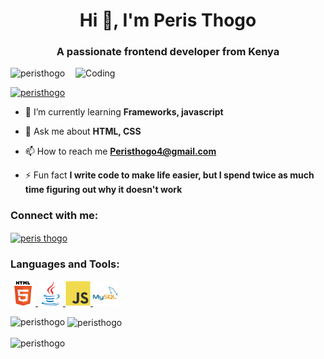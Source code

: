 
<h1 align="center">Hi 👋, I'm Peris Thogo</h1>
<h3 align="center">A passionate frontend developer from Kenya</h3>
<img align="right" alt="Coding" width="400" src="https://encrypted-tbn0.gstatic.com/images?q=tbn:ANd9GcQPjeKg6m_g2Ntpf4QgwAo0iyRMqI41H8g25A&s">

<p align="left"> <img src="https://komarev.com/ghpvc/?username=peristhogo&label=Profile%20views&color=0e75b6&style=flat" alt="peristhogo" /> </p>

<p align="left"> <a href="https://github.com/ryo-ma/github-profile-trophy"><img src="https://github-profile-trophy.vercel.app/?username=peristhogo" alt="peristhogo" /></a> </p>

- 🌱 I’m currently learning **Frameworks, javascript**

- 💬 Ask me about **HTML, CSS**

- 📫 How to reach me **Peristhogo4@gmail.com**

- ⚡ Fun fact **I write code to make life easier, but I spend twice as much time figuring out why it doesn't work**

<h3 align="left">Connect with me:</h3>
<p align="left">
<a href="https://instagram.com/peris thogo" target="blank"><img align="center" src="https://raw.githubusercontent.com/rahuldkjain/github-profile-readme-generator/master/src/images/icons/Social/instagram.svg" alt="peris thogo" height="30" width="40" /></a>
</p>

<h3 align="left">Languages and Tools:</h3>
<p align="left"> <a href="https://www.w3.org/html/" target="_blank" rel="noreferrer"> <img src="https://raw.githubusercontent.com/devicons/devicon/master/icons/html5/html5-original-wordmark.svg" alt="html5" width="40" height="40"/> </a> <a href="https://www.java.com" target="_blank" rel="noreferrer"> <img src="https://raw.githubusercontent.com/devicons/devicon/master/icons/java/java-original.svg" alt="java" width="40" height="40"/> </a> <a href="https://developer.mozilla.org/en-US/docs/Web/JavaScript" target="_blank" rel="noreferrer"> <img src="https://raw.githubusercontent.com/devicons/devicon/master/icons/javascript/javascript-original.svg" alt="javascript" width="40" height="40"/> </a> <a href="https://www.mysql.com/" target="_blank" rel="noreferrer"> <img src="https://raw.githubusercontent.com/devicons/devicon/master/icons/mysql/mysql-original-wordmark.svg" alt="mysql" width="40" height="40"/> </a> </p>

<p><img align="left" src="https://github-readme-stats.vercel.app/api/top-langs?username=peristhogo&show_icons=true&locale=en&layout=compact" alt="peristhogo" /></p>

<p>&nbsp;<img align="center" src="https://github-readme-stats.vercel.app/api?username=peristhogo&show_icons=true&locale=en" alt="peristhogo" /></p>

<p><img align="center" src="https://github-readme-streak-stats.herokuapp.com/?user=peristhogo&" alt="peristhogo" /></p>
